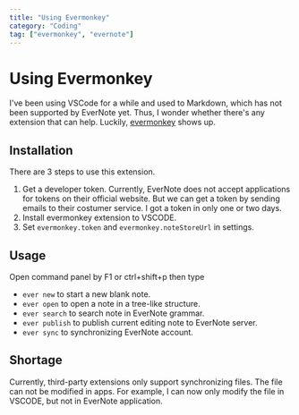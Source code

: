 ```yaml
---
title: "Using Evermonkey"
category: "Coding"
tag: ["evermonkey", "evernote"]
---
```


# Using Evermonkey #

I've been using VSCode for a while and used to Markdown, which has not been supported by EverNote yet. Thus, I wonder whether there's any extension that can help. Luckily, [evermonkey](https://github.com/michalyao/evermonkey) shows up.

## Installation ##

There are 3 steps to use this extension.

1. Get a developer token. Currently, EverNote does not accept applications for tokens on their official website. But we can get a token by sending emails to their costumer service. I got a token in only one or two days.
2. Install evermonkey extension to VSCODE.
3. Set `evermonkey.token` and `evermonkey.noteStoreUrl` in settings.

## Usage ##

Open command panel by F1 or ctrl+shift+p then type

* `ever new` to start a new blank note.
* `ever open` to open a note in a tree-like structure.
* `ever search` to search note in EverNote grammar.
* `ever publish` to publish current editing note to EverNote server.
* `ever sync` to synchronizing EverNote account.

## Shortage ##

Currently, third-party extensions only support synchronizing files. The file can not be modified in apps. For example, I can now only modify the file in VSCODE, but not in EverNote application.